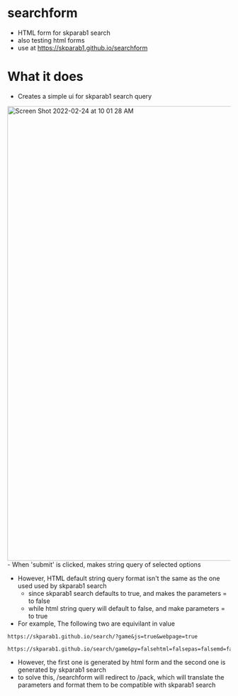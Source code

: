 # searchform
- HTML form for skparab1 search
- also testing html forms
- use at https://skparab1.github.io/searchform

# What it does
- Creates a simple ui for skparab1 search query
<img width="1024" alt="Screen Shot 2022-02-24 at 10 01 28 AM" src="https://user-images.githubusercontent.com/71990977/155581217-74be6774-b401-4618-a0e6-3329839f68fb.png">
- When 'submit' is clicked, makes string query of selected options

- However, HTML default string query format isn't the same as the one used used by skparab1 search
  - since skparab1 search defaults to true, and makes the parameters = to false
  - while html string query will default to false, and make parameters = to true
- For example, The following two are equivilant in value

````
https://skparab1.github.io/search/?game&js=true&webpage=true
````

````
https://skparab1.github.io/search/game&py=falsehtml=falsepas=falsemd=falsesv=falsesoftware=false&article=false
````

- However, the first one is generated by html form and the second one is generated by skparab1 search
- to solve this, /searchform will redirect to /pack, which will translate the parameters and format them to be compatible with skparab1 search
